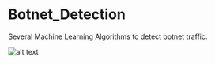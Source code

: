 # Botnet_Detection
Several Machine Learning Algorithms to detect botnet traffic.

![alt text](https://github.com/AnushManglani/Botnet_Detection/blob/test/graph1.png?raw=true "Accuracy Comparison")
